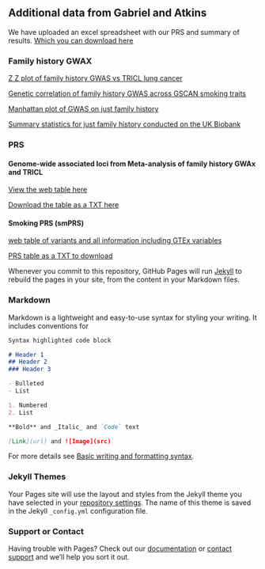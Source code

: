 ## Additional data from Gabriel and Atkins

We have uploaded an excel spreadsheet with our PRS and summary of results. [Which you can download here ](url)



### Family history GWAX

[Z Z plot of family history GWAS vs TRICL lung cancer ](url)

[Genetic correlation of family history GWAS across GSCAN smoking traits ](url)

[Manhattan plot of GWAS on just family history ](url)

[Summary statistics for just family history conducted on the UK Biobank ](url)


### PRS

#### Genome-wide associated loci from Meta-analysis of family history GWAx and TRICL 

[View the web table here ](/GWAx_lung_cancer/smPRS/)

[Download the table as a TXT here ](/GWAx_lung_cancer/smPRS/)



#### Smoking PRS (smPRS)

[web table of variants and all information including GTEx variables ](/GWAx_lung_cancer/smPRS/)

[PRS table as a TXT to download ](/GWAx_lung_cancer/smPRS/)


Whenever you commit to this repository, GitHub Pages will run [Jekyll](https://jekyllrb.com/) to rebuild the pages in your site, from the content in your Markdown files.

### Markdown

Markdown is a lightweight and easy-to-use syntax for styling your writing. It includes conventions for

```markdown
Syntax highlighted code block

# Header 1
## Header 2
### Header 3

- Bulleted
- List

1. Numbered
2. List

**Bold** and _Italic_ and `Code` text

[Link](url) and ![Image](src)
```

For more details see [Basic writing and formatting syntax](https://docs.github.com/en/github/writing-on-github/getting-started-with-writing-and-formatting-on-github/basic-writing-and-formatting-syntax).

### Jekyll Themes

Your Pages site will use the layout and styles from the Jekyll theme you have selected in your [repository settings](https://github.com/IARC-genetics/GWAx_lung_cancer/settings/pages). The name of this theme is saved in the Jekyll `_config.yml` configuration file.

### Support or Contact

Having trouble with Pages? Check out our [documentation](https://docs.github.com/categories/github-pages-basics/) or [contact support](https://support.github.com/contact) and we’ll help you sort it out.
